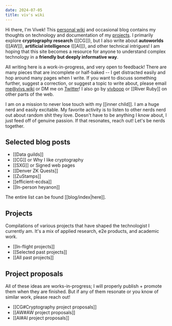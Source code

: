```yaml
---
date: 2024-07-05
title: viv's wiki
---
```

Hi there, I'm Vivek! This [personal wiki](https://en.wikipedia.org/wiki/Personal_wiki) and occasional blog contains my thoughts on technology and documentation of my [projects](/In-flight-projects). I primarily explore **cryptography research** ([[CG]]), but I also write about **autoworlds** ([[AW]]), **artificial intelligence** ([[AI]]), and other technical intrigues! I am hoping that this site becomes a resource for anyone to understand complex technology in a **friendly but deeply informative way**.

All writing here is a work-in-progress, and very open to feedback! There are many pieces that are incomplete or half-baked -- I get distracted easily and hop around many pages when I write. If you want to discuss something further, suggest a correction, or suggest a topic to write about, please email me@vivs.wiki or DM me on [Twitter](https://twitter.com/viv_boop)! I also go by [vivboop](https://t.me/vivboop) or [[River Ruby]] on other parts of the web.

I am on a mission to never lose touch with my [[inner child]]. I am a huge nerd and easily excitable. My favorite activity is to listen to other nerds nerd out about random shit they love. Doesn't have to be anything I know about, I just feed off of genuine passion. If that resonates, reach out! Let's be nerds together.

## Selected blog posts

- [[Data guilds]]
- [[CG]] or Why I like cryptography
- [[SXG]] or Signed web pages
- [[Denver ZK Quests]]
- [[ZuStamps]]
- [[efficient-ecdsa]]
- [[In-person heyanon]]

The entire list can be found [[blog/index|here]].

## Projects

Compilations of various projects that have shaped the technologist I currently am. It's a mix of applied research, e2e products, and academic work.

- [[In-flight projects]]
- [[Selected past projects]]
- [[All past projects]]

## Project proposals

All of these ideas are works-in-progress; I will properly publish + promote them when they are finished. But if any of them resonate or you know of similar work, please reach out!

- [[CG#Cryptography project proposals]]
- [[AW#AW project proposals]]
- [[AI#AI project proposals]]

